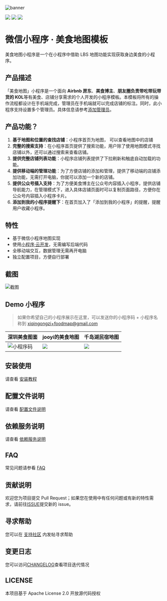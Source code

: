 ![banner](https://postimg.aliavv.com/mweb/2019/01/28/%E7%A8%BF%E5%AE%9A%E8%AE%BE%E8%AE%A1%E5%AF%BC%E5%87%BA-20190128-154753.png)

![](https://img.shields.io/github/last-commit/CloudKits/miniprogram-foodmap.svg?style=flat-square) ![](https://img.shields.io/github/issues/cloudkits/miniprogram-foodmap.svg?style=flat-square) ![](https://img.shields.io/github/license/cloudkits/miniprogram-foodmap.svg?style=popout-square)

# 微信小程序 · 美食地图模板

美食地图小程序是一个在小程序中借助 LBS 地图功能实现获取身边美食的小程序。


## 产品描述
「美食地图」小程序是一个面向 **Airbnb 房东**、**美食博主**、**朋友圈负责带吃带玩带货的 KOL**等有美食、店铺分享需求的个人开发的小程序模板。本模板将所有的操作流程都设计在手机端完成，管理员在手机端就可以完成店铺的标注。同时，此小程序支持设置多个管理员。具体信息请参考[添加管理员](https://github.com/CloudKits/miniprogram-foodmap/wiki/Administrator)。

## 产品功能？

1. **基于地图和位置的查找店铺**：小程序首页为地图， 可以查看地图中的店铺
2. **完整的搜索支持**：在小程序首页提供了搜索功能，用户除了使用地图模式寻找店铺以外，还可以通过搜索来查看店铺。
3. **提供完整店铺列表功能**：小程序店铺列表提供了下拉刷新和触底自动加载的功能。
4. **提供移动端的管理功能**：为了方便店铺的添加和管理，提供了移动端的店铺添加功能，无需打开电脑，你就可以添加一个新的店铺。
5. **提供公众号插入支持**：为了方便美食博主在公众号内容插入小程序，提供店铺导航能力，在管理模式下，进入具体店铺页面时可以复制页面路径，方便你在公众号内容插入小程序卡片。
6. **添加到我的小程序提醒下**：在首页加入了「添加到我的小程序」的提醒，提醒用户收藏小程序。

## 特性

- 基于微信小程序地图实现
- 使用[小程序·云开发](https://developers.weixin.qq.com/miniprogram/dev/wxcloud/basis/getting-started.html)，无需编写后端代码
- 全移动端交互，数据管理无需再开电脑
- 独立配置项目，方便自行部署

## 截图

![截图](https://postimg.aliavv.com/201810/miwgi.jpg)

## Demo 小程序

> 如果你希望自己的小程序展示在这里，可以发送你的小程序码 + 小程序名称到 xiqingongzi+foodmap@gmail.com

| **深圳美食图鉴** |  **jooyi的美食地图** | **千岛湖民宿地图**|
| ---- |  ----| ----|
| ![小程序码](https://postimg.aliavv.com/mweb/2019/01/28/gh_ab61838fb8b2_258.jpg)|![](https://postimg.aliavv.com/201810/mw4c9.jpg)| ![](https://postimg.aliavv.com/201810/pw1cy.jpg)|

## 安装使用

请查看 [安装教程](https://github.com/CloudKits/miniprogram-foodmap/wiki/Install)

## 配置文件说明

请查看 [配置文件说明](https://github.com/CloudKits/miniprogram-foodmap/wiki/Settings)

## 依赖服务说明

请查看 [依赖服务说明](https://github.com/CloudKits/miniprogram-foodmap/wiki/Service)

## FAQ

常见问题请参看 [FAQ](https://github.com/CloudKits/miniprogram-foodmap/wiki/FAQ)

## 贡献说明

欢迎您为项目提交 Pull Request；如果您在使用中有任何问题或有新的特性需求，请前往[ISSUE](https://github.com/CloudKits/miniprogram-foodmap/issues)提交新的 issue。

## 寻求帮助

您可以在 [支持社区](https://www.xieit.com/forum-51-1.html) 内发帖寻求帮助

## 变更日志

您可以访问[CHANGELOG](CHANGELOG)查看项目迭代情况

## LICENSE

本项目基于 Apache License 2.0 开放源代码授权 
